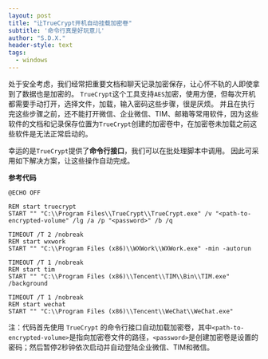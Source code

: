 ```yaml
---
layout: post
title: "让TrueCrypt开机自动挂载加密卷"
subtitle: '命令行真是好玩意儿'
author: "S.D.X."
header-style: text
tags:
  - windows
---
```


处于安全考虑，我们经常把重要文档和聊天记录加密保存，让心怀不轨的人即使拿到了数据也是加密的。
`TrueCrypt`这个工具支持`AES`加密，使用方便，但每次开机都需要手动打开，选择文件，加载，输入密码这些步骤，很是厌烦。
并且在执行完这些步骤之前，还不能打开微信、企业微信、TIM、邮箱等常用软件，因为这些软件的文档和记录保存位置为`TrueCrypt`创建的加密卷中，在加密卷未加载之前这些软件是无法正常启动的。

幸运的是`TrueCrypt`提供了<strong>命令行接口</strong>，我们可以在批处理脚本中调用。
因此可采用如下解决方案，让这些操作自动完成。

<strong>参考代码</strong>

```
@ECHO OFF

REM start truecrypt
START "" "C:\\Program Files\\TrueCrypt\\TrueCrypt.exe" /v "<path-to-encrypted-volume" /lg /a /p "<password>" /b /q

TIMEOUT /T 2 /nobreak
REM start wxwork
START "" "C:\\Program Files (x86)\\WXWork\\WXWork.exe" -min -autorun

TIMEOUT /T 1 /nobreak
REM start tim
START "" "C:\\Program Files (x86)\\Tencent\\TIM\\Bin\\TIM.exe" /background

TIMEOUT /T 1 /nobreak
REM start wechat
START "" "C:\\Program Files (x86)\\Tencent\\WeChat\\WeChat.exe"
```

注：代码首先使用 `TrueCrypt` 的命令行接口自动加载加密卷，其中`<path-to-encrypted-volume>`是指向加密卷文件的路径，`<password>`是创建加密卷是设置的密码；然后暂停2秒钟依次启动并自动登陆企业微信、TIM和微信。
